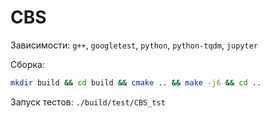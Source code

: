 # CBS

Зависимости: `g++`, `googletest`, `python`, `python-tqdm`, `jupyter`

Сборка:

```bash
mkdir build && cd build && cmake .. && make -j6 && cd ..
```

Запуск тестов: `./build/test/CBS_tst`